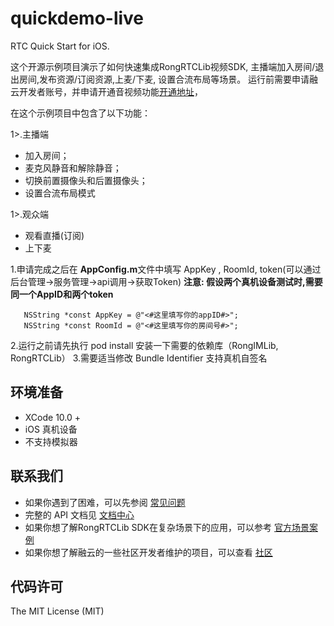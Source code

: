 # quickdemo-live
RTC Quick Start for iOS.

这个开源示例项目演示了如何快速集成RongRTCLib视频SDK, 主播端加入房间/退出房间,发布资源/订阅资源,上麦/下麦, 设置合流布局等场景。
运行前需要申请融云开发者账号，并申请开通音视频功能[开通地址](https://www.rongcloud.cn/docs/)，

在这个示例项目中包含了以下功能：

1>.主播端
- 加入房间；
- 麦克风静音和解除静音；
- 切换前置摄像头和后置摄像头；
- 设置合流布局模式

1>.观众端
- 观看直播(订阅)
- 上下麦

1.申请完成之后在 **AppConfig.m**文件中填写 AppKey , RoomId, token(可以通过后台管理->服务管理->api调用->获取Token)
**注意: 假设两个真机设备测试时,需要同一个AppID和两个token**

```
   NSString *const AppKey = @"<#这里填写你的appID#>";
   NSString *const RoomId = @"<#这里填写你的房间号#>";
```

2.运行之前请先执行 pod install 安装一下需要的依赖库（RongIMLib, RongRTCLib）
3.需要适当修改 Bundle Identifier 支持真机自签名

## 环境准备

- XCode 10.0 +
- iOS 真机设备
- 不支持模拟器


## 联系我们

- 如果你遇到了困难，可以先参阅 [常见问题](https://docs.rongcloud.cn/v4/views/im/ui/faq/overview.html)
- 完整的 API 文档见 [文档中心](https://docs.rongcloud.cn/v4/)
- 如果你想了解RongRTCLib SDK在复杂场景下的应用，可以参考 [官方场景案例](https://www.rongcloud.cn/downloads/demo)
- 如果你想了解融云的一些社区开发者维护的项目，可以查看 [社区](https://geekonline.rongcloud.cn/)

## 代码许可

The MIT License (MIT)
